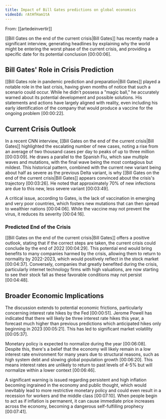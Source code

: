 ```yaml
---
title: Impact of Bill Gates predictions on global economics
videoId: rAtHfHam1tA
---
```


From: [[artedeinvertir]] <br/> 

[[Bill Gates on the end of the current crisis|Bill Gates]] has recently made a significant interview, generating headlines by explaining why the world might be entering the worst phase of the current crisis, and providing a specific date for its potential conclusion <a class="yt-timestamp" data-t="00:00:06">[00:00:06]</a>.

## Bill Gates' Role in Crisis Prediction
[[Bill Gates role in pandemic prediction and preparation|Bill Gates]] played a notable role in the last crisis, having given months of notice that such a scenario could occur. While he didn't possess a "magic ball," he accurately warned about its potential development and possible solutions. His statements and actions have largely aligned with reality, even including his early identification of the company that would produce a vaccine for the ongoing problem <a class="yt-timestamp" data-t="00:00:22">[00:00:22]</a>.

## Current Crisis Outlook
In a recent CNN interview, [[Bill Gates on the end of the current crisis|Bill Gates]] highlighted the escalating number of new cases, noting a rise from an average of two thousand cases per day to peaks of up to three million <a class="yt-timestamp" data-t="00:03:09">[00:03:09]</a>. He draws a parallel to the Spanish Flu, which saw multiple waves and mutations, with the final wave being the most contagious but mildest. This historical pattern, combined with the current new variant being about half as severe as the previous Delta variant, is why [[Bill Gates on the end of the current crisis|Bill Gates]] appears convinced about the crisis's trajectory <a class="yt-timestamp" data-t="00:03:26">[00:03:26]</a>. He noted that approximately 70% of new infections are due to this new, less severe variant <a class="yt-timestamp" data-t="00:03:49">[00:03:49]</a>.

A critical issue, according to Gates, is the lack of vaccination in emerging and very poor countries, which fosters new mutations that can then spread to wealthier nations <a class="yt-timestamp" data-t="00:04:06">[00:04:06]</a>. While the vaccine may not prevent the virus, it reduces its severity <a class="yt-timestamp" data-t="00:04:16">[00:04:16]</a>.

### Predicted End of the Crisis
[[Bill Gates on the end of the current crisis|Bill Gates]] offers a positive outlook, stating that if the correct steps are taken, the current crisis could conclude by the end of 2022 <a class="yt-timestamp" data-t="00:04:29">[00:04:29]</a>. This potential end would bring benefits to many companies harmed by the crisis, allowing them to return to normality by 2022-2023, which would positively reflect in the stock market <a class="yt-timestamp" data-t="00:04:37">[00:04:37]</a>. Conversely, companies that greatly benefited during the crisis, particularly internet technology firms with high valuations, are now starting to see their stock fall as these favorable conditions may not persist <a class="yt-timestamp" data-t="00:04:48">[00:04:48]</a>.

## Broader Economic Implications
The discussion extends to potential economic frictions, particularly concerning interest rate hikes by the Fed <a class="yt-timestamp" data-t="00:00:51">[00:00:51]</a>. Jerome Powell has indicated that there will likely be three interest rate hikes this year, a forecast much higher than previous predictions which anticipated hikes only beginning in 2023 <a class="yt-timestamp" data-t="00:05:21">[00:05:21]</a>. This has led to significant market volatility <a class="yt-timestamp" data-t="00:05:37">[00:05:37]</a>.

Monetary policy is expected to normalize during the year <a class="yt-timestamp" data-t="00:06:08">[00:06:08]</a>. Despite this, there's a belief that the economy will likely remain in a low interest rate environment for many years due to structural reasons, such as high system debt and slowing global population growth <a class="yt-timestamp" data-t="00:06:20">[00:06:20]</a>. This means interest rates are unlikely to return to past levels of 4-5% but will normalize within a lower context <a class="yt-timestamp" data-t="00:06:46">[00:06:46]</a>.

A significant warning is issued regarding persistent and high inflation becoming ingrained in the economy and public thought, which would inevitably lead to more restrictive monetary policy and could even result in a recession for workers and the middle class <a class="yt-timestamp" data-t="00:07:10">[00:07:10]</a>. When people begin to act as if inflation is permanent, it can cause immediate price increases across the economy, becoming a dangerous self-fulfilling prophecy <a class="yt-timestamp" data-t="00:07:41">[00:07:41]</a>.